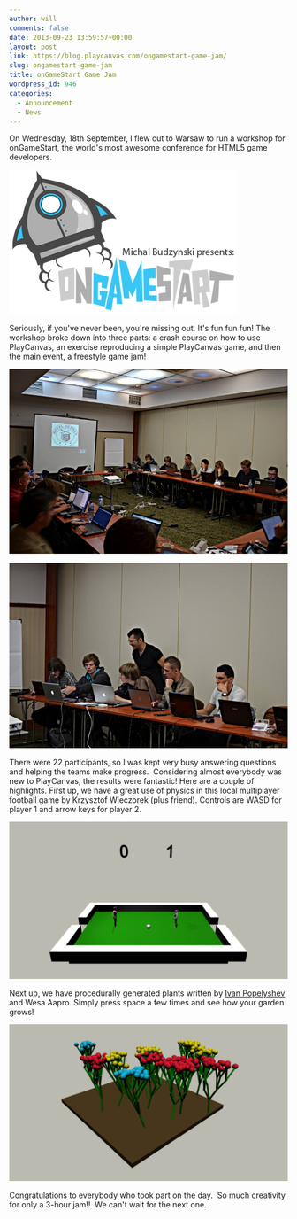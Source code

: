 ```yaml
---
author: will
comments: false
date: 2013-09-23 13:59:57+00:00
layout: post
link: https://blog.playcanvas.com/ongamestart-game-jam/
slug: ongamestart-game-jam
title: onGameStart Game Jam
wordpress_id: 946
categories:
  - Announcement
  - News
---
```


On Wednesday, 18th September, I flew out to Warsaw to run a workshop for onGameStart, the world's most awesome conference for HTML5 game developers.

![69782Zrzutekranu2011-05-31(godz.00.31.12)](/assets/media/69782Zrzutekranu2011-05-31godz.00.31.12.png)

Seriously, if you've never been, you're missing out. It's fun fun fun! The workshop broke down into three parts: a crash course on how to use PlayCanvas, an exercise reproducing a simple PlayCanvas game, and then the main event, a freestyle game jam!

[![547042_538611869541203_325208391_n](/assets/media/ongamestart-gamejam1.jpg)](/assets/media/ongamestart-gamejam1.jpg)

[![1231153_538612176207839_696077105_n](/assets/media/ongamestart-gamejam2.jpg)](/assets/media/ongamestart-gamejam2.jpg)

There were 22 participants, so I was kept very busy answering questions and helping the teams make progress.  Considering almost everybody was new to PlayCanvas, the results were fantastic! Here are a couple of highlights. First up, we have a great use of physics in this local multiplayer football game by Krzysztof Wieczorek (plus friend). Controls are WASD for player 1 and arrow keys for player 2.

[![football](/assets/media/ongamestart-football.png)](http://apps.playcanvas.com/wieczorekkrzysiek/ongamestart/football)

Next up, we have procedurally generated plants written by [Ivan Popelyshev](https://twitter.com/ivanpopelyshev) and Wesa Aapro. Simply press space a few times and see how your garden grows!

[![trees](/assets/media/ongamestart-trees.png)](http://apps.playcanvas.com/kaveri2/ongamestart_workshop/recursive_trees)

Congratulations to everybody who took part on the day.  So much creativity for only a 3-hour jam!!  We can't wait for the next one.
